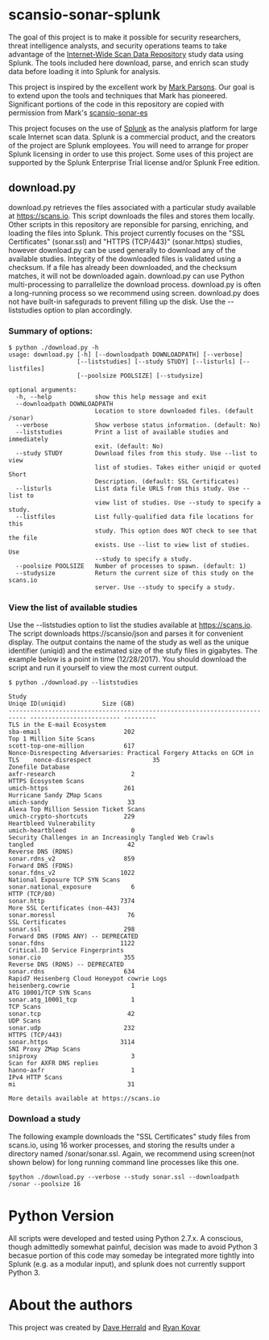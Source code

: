 # scansio-sonar-splunk

The goal of this project is to make it possible for security researchers, threat intelligence analysts, and security operations teams to take advantage of the [Internet-Wide Scan Data Repository](https://scans.io) study data using Splunk. The tools included here download, parse, and enrich scan study data before loading it into Splunk for analysis. 

This project is inspired by the excellent work by [Mark Parsons](https://github.com/mpars0ns). Our goal is to extend upon the tools and techniques that Mark has pioneered. Significant portions of the code in this repository are copied with permission from Mark's [scansio-sonar-es](mpars0ns/scansio-sonar-es)

This project focuses on the use of [Splunk](https://splunk.com) as the analysis platform for large scale Internet scan data. Splunk is a commercial product, and the creators of the project are Splunk employees. You will need to arrange for proper Splunk licensing in order to use this project. Some uses of this project are supported by the Splunk Enterprise Trial license and/or Splunk Free edition.

## download.py
download.py retrieves the files associated with a particular study available at https://scans.io. This script downloads the files and stores them locally. Other scripts in this repository are reponsible for parsing, enriching, and loading the files into Splunk. This project currently focuses on the "SSL Certificates" (sonar.ssl) and "HTTPS (TCP/443)" (sonar.https) studies, however download.py can be used generally to download any of the available studies. Integrity of the downloaded files is validated using a checksum. If a file has already been downloaded, and the checksum matches, it will not be downloaded again. download.py can use Python multi-processing to parrallelize the download process. download.py is often a long-running process so we recommend using screen. download.py does not have built-in safegurads to prevent filling up the disk. Use the --liststudies option to plan accordingly.

### Summary of options:

```
$ python ./download.py -h
usage: download.py [-h] [--downloadpath DOWNLOADPATH] [--verbose]
                   [--liststudies] [--study STUDY] [--listurls] [--listfiles]
                   [--poolsize POOLSIZE] [--studysize]

optional arguments:
  -h, --help            show this help message and exit
  --downloadpath DOWNLOADPATH
                        Location to store downloaded files. (default /sonar)
  --verbose             Show verbose status information. (default: No)
  --liststudies         Print a list of available studies and immediately
                        exit. (default: No)
  --study STUDY         Download files from this study. Use --list to view
                        list of studies. Takes either uniqid or quoted Short
                        Description. (default: SSL Certificates)
  --listurls            List data file URLS from this study. Use --list to
                        view list of studies. Use --study to specify a study.
  --listfiles           List fully-qualified data file locations for this
                        study. This option does NOT check to see that the file
                        exists. Use --list to view list of studies. Use
                        --study to specify a study.
  --poolsize POOLSIZE   Number of processes to spawn. (default: 1)
  --studysize           Return the current size of this study on the scans.io
                        server. Use --study to specify a study.
```

### View the list of available studies

Use the --liststudies option to list the studies available at https://scans.io. The script downloads https://scansio/json and parses it for convenient display. The output contains the name of the study as well as the unique identifier (uniqid) and the estimated size of the stufy files in gigabytes. The example below is a point in time (12/28/2017). You should download the script and run it yourself to view the most current output.

```
$ python ./download.py --liststudies

Study                                                                       Uniqe ID(uniqid)          Size (GB)
--------------------------------------------------------------------------- ------------------------- ---------
TLS in the E-mail Ecosystem                                                 sba-email                       202
Top 1 Million Site Scans                                                    scott-top-one-million           617
Nonce-Disrespecting Adversaries: Practical Forgery Attacks on GCM in TLS    nonce-disrespect                 35
Zonefile Database                                                           axfr-research                     2
HTTPS Ecosystem Scans                                                       umich-https                     261
Hurricane Sandy ZMap Scans                                                  umich-sandy                      33
Alexa Top Million Session Ticket Scans                                      umich-crypto-shortcuts          229
Heartbleed Vulnerability                                                    umich-heartbleed                  0
Security Challenges in an Increasingly Tangled Web Crawls                   tangled                          42
Reverse DNS (RDNS)                                                          sonar.rdns_v2                   859
Forward DNS (FDNS)                                                          sonar.fdns_v2                  1022
National Exposure TCP SYN Scans                                             sonar.national_exposure           6
HTTP (TCP/80)                                                               sonar.http                     7374
More SSL Certificates (non-443)                                             sonar.moressl                    76
SSL Certificates                                                            sonar.ssl                       298
Forward DNS (FDNS ANY) -- DEPRECATED                                        sonar.fdns                     1122
Critical.IO Service Fingerprints                                            sonar.cio                       355
Reverse DNS (RDNS) -- DEPRECATED                                            sonar.rdns                      634
Rapid7 Heisenberg Cloud Honeypot cowrie Logs                                heisenberg.cowrie                 1
ATG 10001/TCP SYN Scans                                                     sonar.atg_10001_tcp               1
TCP Scans                                                                   sonar.tcp                        42
UDP Scans                                                                   sonar.udp                       232
HTTPS (TCP/443)                                                             sonar.https                    3114
SNI Proxy ZMap Scans                                                        sniproxy                          3
Scan for AXFR DNS replies                                                   hanno-axfr                        1
IPv4 HTTP Scans                                                             mi                               31

More details available at https://scans.io
```

### Download a study
The following example downloads the "SSL Certificates" study files from scans.io, using 16 worker processes, and storing the results under a directory named /sonar/sonar.ssl. Again, we recommend using screen(not shown below) for long running command line processes like this one.

```
$python ./download.py --verbose --study sonar.ssl --downloadpath /sonar --poolsize 16
```

# Python Version
All scripts were developed and tested using Python 2.7.x. A conscious, though admittedly somewhat painful, decision was made to avoid Python 3 becasue portion of this code may someday be integrated more tightly into Splunk (e.g. as a modular input), and splunk does not currently support Python 3. 

# About the authors
This project was created by [Dave Herrald](https://github.com/daveherrald) and [Ryan Kovar](https://github.com/rkovar) 
